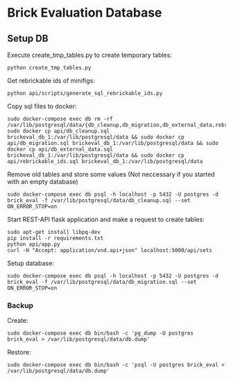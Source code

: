 # Brick Evaluation Database


## Setup DB

Execute create_tmp_tables.py to create temporary tables:
```
python create_tmp_tables.py
```

Get rebrickable ids of minifigs:

```
python api/scripts/generate_sql_rebrickable_ids.py
```

Copy sql files to docker:
```
sudo docker-compose exec db rm -rf /var/lib/postgresql/data/{db_cleanup,db_migration,db_external_data,rebrickable_minifigs}.sql
sudo docker cp api/db_cleanup.sql brickeval_db_1:/var/lib/postgresql/data && sudo docker cp api/db_migration.sql brickeval_db_1:/var/lib/postgresql/data && sudo docker cp api/db_external_data.sql brickeval_db_1:/var/lib/postgresql/data && sudo docker cp api/rebrickable_ids.sql brickeval_db_1:/var/lib/postgresql/data
```

Remove old tables and store some values (Not neccessary if you started with an empty database) 
```
sudo docker-compose exec db psql -h localhost -p 5432 -U postgres -d brick_eval -f /var/lib/postgresql/data/db_cleanup.sql --set ON_ERROR_STOP=on
```

Start REST-API flask application and make a request to create tables:
```
sudo apt-get install libpq-dev
pip install -r requirements.txt
python api/app.py
curl -H "Accept: application/vnd.api+json" localhost:5000/api/sets
```

Setup database:
```
sudo docker-compose exec db psql -h localhost -p 5432 -U postgres -d brick_eval -f /var/lib/postgresql/data/db_migration.sql --set ON_ERROR_STOP=on
```


### Backup

Create:
```
sudo docker-compose exec db bin/bash -c 'pg_dump -U postgres brick_eval > /var/lib/postgresql/data/db.dump'
```

Restore:
```
sudo docker-compose exec db bin/bash -c 'psql -U postgres brick_eval < /var/lib/postgresql/data/db.dump'
```

